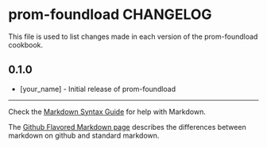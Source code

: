 prom-foundload CHANGELOG
========================

This file is used to list changes made in each version of the prom-foundload cookbook.

0.1.0
-----
- [your_name] - Initial release of prom-foundload

- - -
Check the [Markdown Syntax Guide](http://daringfireball.net/projects/markdown/syntax) for help with Markdown.

The [Github Flavored Markdown page](http://github.github.com/github-flavored-markdown/) describes the differences between markdown on github and standard markdown.
